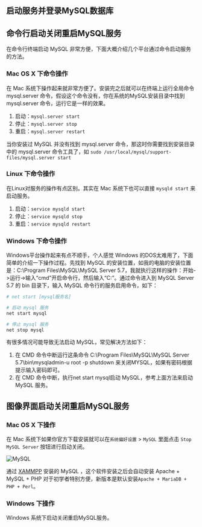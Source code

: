 
启动服务并登录MySQL数据库
---

## 命令行启动关闭重启MySQL服务

在命令行终端启动 MySQL 非常方便，下面大概介绍几个平台通过命令启动服务的方法。

### Mac OS X 下命令操作

在 Mac 系统下操作起来就非常方便了。安装完之后就可以在终端上运行全局命令 mysql.server 命令，假设这个命令没有，你在系统的MySQL安装目录中找到 mysql.server  命令，运行它是一样的效果。

1. 启动：`mysql.server start`
2. 停止：`mysql.server stop`
3. 重启：`mysql.server restart`

当你安装过 MySQL 并没有找到 mysql.server 命令，那这时你需要找到安装目录中的 mysql.server 命令工具了，如 `sudo /usr/local/mysql/support-files/mysql.server start`

### Linux 下命令操作

在Linux对服务的操作有点区别。其实在 Mac 系统下也可以直接 `mysqld start` 来启动服务。

1. 启动：`service mysqld start`
2. 停止：`service mysqld stop`
3. 重启：`service mysqld restart`

### Windows 下命令操作

Windows平台操作起来有点不顺手，个人感觉 Windows 的DOS太难用了，下面简单的介绍一下操作过程。先找到 MySQL 的安装位置，如我的电脑的安装位置是：C:\Program Files\MySQL\MySQL Server 5.7，我就执行这样的操作：开始->运行->输入“cmd”开启命令行，然后输入“C:”。通过命令进入到 MySQL Server 5.7 的 bin 目录下，输入 MySQL 命令行的服务启用命令，如下：

```bash
# net start [mysql服务名]

# 启动 mysql 服务
net start mysql 

# 停止 mysql 服务
net stop mysql 
```

有很多情况可能导致无法启动 MySQL，常见解决方法如下：

1. 在 CMD 命令中断运行这条命令 C:\Program Files\MySQL\MySQL Server 5.7\bin\mysqladmin-u root -p shutdown 来关闭MYSQL，如果有密码根据提示输入密码即可。
2. 在 CMD 命令中断，执行net start mysql启动 MySQL，参考上面方法来启动 MySQL 服务。


## 图像界面启动关闭重启MySQL服务

### Mac OS X 下操作

在 Mac 系统下如果你官方下载安装就可以在`系统偏好设置` > `MySQL` 里面点击 `Stop MySQL Server` 按钮进行启动关闭。

![MySQL](../img/2.3.png)

通过 [XAMMPP](https://www.apachefriends.org/zh_cn/index.html) 安装的 MySQL ，这个软件安装之后会自动安装 Apache + MySQL + PHP 对于初学者特别方便，新版本是默认安装`Apache + MariaDB + PHP + Perl`。

### Windows 下操作

Windows 系统下启动关闭重启MySQL服务。
